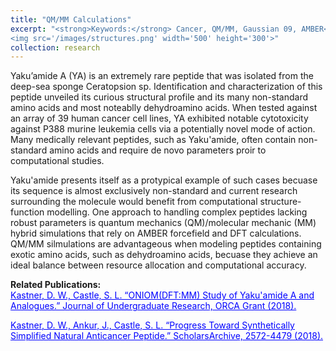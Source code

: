 ```yaml
---
title: "QM/MM Calculations"
excerpt: "<strong>Keywords:</strong> Cancer, QM/MM, Gaussian 09, AMBER<br/>
<img src='/images/structures.png' width='500' height='300'>"
collection: research
---
```


Yaku’amide A (YA) is an extremely rare peptide that was isolated from the deep-sea sponge Ceratopsion sp. Identification and characterization of this peptide unveiled its curious structural profile and its many non-standard amino acids and most noteablly dehydroamino acids. When tested against an array of 39 human cancer cell lines, YA exhibited notable cytotoxicity against P388 murine leukemia cells via a potentially novel mode of action. Many medically relevant peptides, such as Yaku'amide, often contain non-standard amino acids and require de novo parameters proir to computational studies.

Yaku'amide presents itself as a protypical example of such cases becuase its sequence is almost exclusively non-standard and current research surrounding the molecule would benefit from computational structure-function modelling. One approach to handling complex peptides lacking robust parameters is quantum mechanics (QM)/molecular mechanic (MM) hybrid simulations that rely on AMBER forcefield and DFT calculations. QM/MM silmulations are advantageous when modeling peptides containing exotic amino acids, such as dehydroamino acids, becuase they achieve an ideal balance between resource allocation and computational accuracy.

<strong>Related Publications:</strong><br/>
<a style="color:blue" href="http://jur.byu.edu/?p=23292">Kastner, D. W., Castle, S. L. “ONIOM(DFT:MM) Study of Yaku'amide A and Analogues.” Journal of Undergraduate Research, ORCA Grant (2018).</a>

<a style="color:blue" href="https://scholarsarchive.byu.edu/library_studentposters_2018/1/">Kastner, D. W., Ankur, J., Castle, S. L. “Progress Toward Synthetically Simplified Natural Anticancer Peptide.” ScholarsArchive, 2572-4479 (2018).</a>
